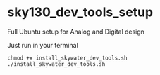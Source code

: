 # sky130_dev_tools_setup
Full Ubuntu setup for Analog and Digital design

Just run in your terminal

```
chmod +x install_skywater_dev_tools.sh
./install_skywater_dev_tools.sh
```
